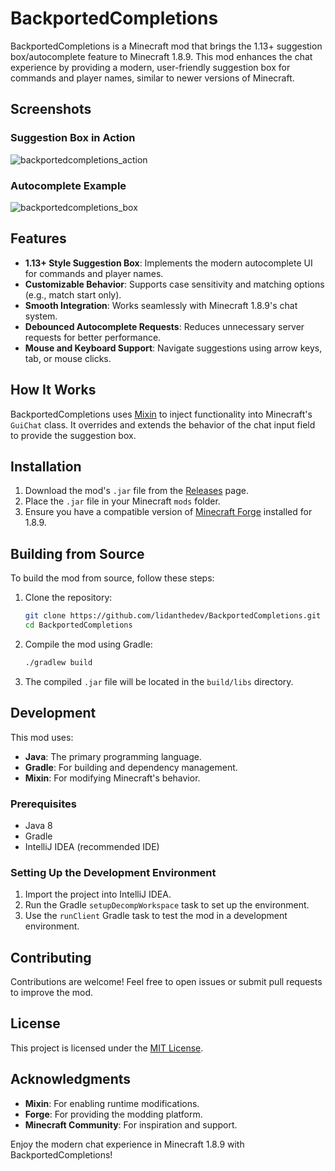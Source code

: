 # BackportedCompletions

BackportedCompletions is a Minecraft mod that brings the 1.13+ suggestion box/autocomplete feature to Minecraft 1.8.9. This mod enhances the chat experience by providing a modern, user-friendly suggestion box for commands and player names, similar to newer versions of Minecraft.

## Screenshots

### Suggestion Box in Action
![backportedcompletions_action](https://github.com/user-attachments/assets/ca117da3-f517-4467-b2fc-2d062f306b4d)

### Autocomplete Example
![backportedcompletions_box](https://github.com/user-attachments/assets/39851c61-8c7a-43e8-a675-d6272513cb7d)


## Features
- **1.13+ Style Suggestion Box**: Implements the modern autocomplete UI for commands and player names.
- **Customizable Behavior**: Supports case sensitivity and matching options (e.g., match start only).
- **Smooth Integration**: Works seamlessly with Minecraft 1.8.9's chat system.
- **Debounced Autocomplete Requests**: Reduces unnecessary server requests for better performance.
- **Mouse and Keyboard Support**: Navigate suggestions using arrow keys, tab, or mouse clicks.

## How It Works
BackportedCompletions uses [Mixin](https://github.com/SpongePowered/Mixin) to inject functionality into Minecraft's `GuiChat` class. It overrides and extends the behavior of the chat input field to provide the suggestion box.

## Installation
1. Download the mod's `.jar` file from the [Releases](https://github.com/lidanthedev/BackportedCompletions/releases) page.
2. Place the `.jar` file in your Minecraft `mods` folder.
3. Ensure you have a compatible version of [Minecraft Forge](https://files.minecraftforge.net/) installed for 1.8.9.

## Building from Source
To build the mod from source, follow these steps:

1. Clone the repository:
   ```bash
   git clone https://github.com/lidanthedev/BackportedCompletions.git
   cd BackportedCompletions
   ```

2. Compile the mod using Gradle:
   ```bash
   ./gradlew build
   ```

3. The compiled `.jar` file will be located in the `build/libs` directory.

## Development
This mod uses:
- **Java**: The primary programming language.
- **Gradle**: For building and dependency management.
- **Mixin**: For modifying Minecraft's behavior.

### Prerequisites
- Java 8
- Gradle
- IntelliJ IDEA (recommended IDE)

### Setting Up the Development Environment
1. Import the project into IntelliJ IDEA.
2. Run the Gradle `setupDecompWorkspace` task to set up the environment.
3. Use the `runClient` Gradle task to test the mod in a development environment.

## Contributing
Contributions are welcome! Feel free to open issues or submit pull requests to improve the mod.

## License
This project is licensed under the [MIT License](LICENSE).

## Acknowledgments
- **Mixin**: For enabling runtime modifications.
- **Forge**: For providing the modding platform.
- **Minecraft Community**: For inspiration and support.

Enjoy the modern chat experience in Minecraft 1.8.9 with BackportedCompletions!
